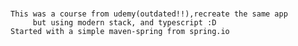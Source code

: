 #####
	This was a course from udemy(outdated!!),recreate the same app
         but using modern stack, and typescript :D 
	Started with a simple maven-spring from spring.io
#####
	
	
